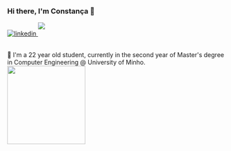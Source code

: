 ### Hi there, I'm Constança 👋 

<a href="https://www.linkedin.com/in/constança-elias/" target="_blank">
<img src=https://img.shields.io/badge/linkedin-%231E77B5.svg?&style=flat-square&logo=linkedin&logoColor=white&color=1b91b5 alt=linkedin style="margin-bottom: 15px;" />
</a>

<a href = "mailto:constanca.elias@gmail.com" target="_blank">
<img src=https://img.shields.io/badge/-Gmail-%23333?style=flat-square&logo=gmail&logoColor=white&color=1b91b5 style="margin-bottom: 15px;">
</a>


<div>
<br>
🌵 I'm a 22 year old student, currently in the second year of Master's degree in Computer Engineering @ University of Minho.



<!-- - 🌱 I’m currently learning ...
- 👯 I’m looking to collaborate on ...
- 🤔 I’m looking for help with ...
- 💬 Ask me about ...
- 📫 How to reach me: ...
- 😄 Pronouns: ...
- ⚡ Fun fact: ...
-->

<!-- ### Glad to see you here! 😃 &nbsp; ![visitors](https://visitor-badge.glitch.me/badge?page_id=ConstancaElias.ConstancaElias) -->



<br>
<img height="180em" src="https://github-readme-stats.vercel.app/api?username=ConstancaElias&show_icons=true&hide_border=true&&count_private=true&include_all_commits=true&theme=react&border_radius=8" />


